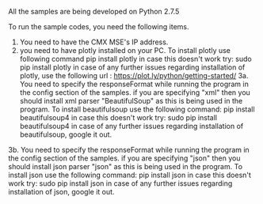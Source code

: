 All the samples are being developed on Python 2.7.5

To run the sample codes, you need the following items.

1. You need to have the CMX MSE's IP address.
2. you need to have plotly installed on your PC.
	To install plotly use following command
		pip install plotly
		in case this doesn't work try: sudo pip install plotly
		in case of any further issues regarding installation of plotly, use the following url : https://plot.ly/python/getting-started/
3a. You need to specify the responseFormat while running the program in the config section of the samples.
	if you are specifying "xml" then you should install xml parser "BeautifulSoup" as this is being used in the program. 
	To install beautifulsoup use the following command:
		pip install beautifulsoup4
		in case this doesn't work try: sudo pip install beautifulsoup4
		in case of any further issues regarding installation of beautifulsoup, google it out.

3b. You need to specify the responseFormat while running the program in the config section of the samples.
	if you are specifying "json" then you should install json parser "json" as this is being used in the program. 
	To install json use the following command:
		pip install json
		in case this doesn't work try: sudo pip install json
		in case of any further issues regarding installation of json, google it out.